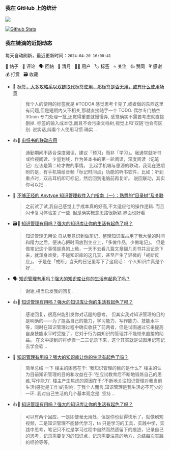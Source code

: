 ### 我在 GitHub 上的统计

<a title="Hits" target="_blank" href="https://github.com/Crowds21/Crowds21"><img src="https://hits.b3log.org/crowds21/crowds21.svg"></a>

[![Github Stats](https://github-readme-stats.vercel.app/api?username=crowds21&theme=tokyonight&show_icons=true)](https://github.com/crowds21)

<!--events start -->

### 我在链滴的近期动态

每天自动刷新，最近更新时间：`2024-04-20 16:00:41`

📝 帖子 &nbsp; 💬 评论 &nbsp; 🗣 回帖 &nbsp; 🌙 清月 &nbsp; 👨‍💻 用户 &nbsp; 🏷️ 标签 &nbsp; ⭐️ 关注 &nbsp; 👍 赞同 &nbsp; 💗 感谢 &nbsp; 💰 打赏 &nbsp; 🗃 收藏

* 💬 [标签，大多攻略系以双链取代标签使用，那标签是否无用，或有什么使用场景](https://ld246.com/article/1713401684474/comment/1713489014294#comments)

  > 我个人的使用的标签就是 #TODO# 感觉思考卡克了,或者做的东西这里有问题,但是短期内又不相关,那就直接随手一个 TODO. 偶尔专门抽空 30min 专门处理一批,还觉得重要就慢慢弄, 感觉确实不需要考虑就直接删掉. 标签的输入成本低,而且不会污染文档树,视觉上和'双链'也会有区别. 说实话,纯看个人使用习惯.确实 ..
* 👍💬 [电纸书的联动应用](https://ld246.com/article/1712542927986/comment/1712546410132#comments)

  > 通勤期间不适合深度阅读，建议「预习」而非「学习」。我通常就听书或检视阅读、少量划线，作为某本书的第一轮阅读，深度阅读（记笔记）应该是第二轮才做的事情。 比起手机端与思源的联动，我现在更期盼的是，有手机端给音频「标记时间点」功能的听书软件，比如：听到重点时，双击耳机即可标记，然后回到电脑前再复听。 说回联动，其实你可以把 ..
* 💬 [不够正经的 Anytype 知识管理软件入门指南（一）：熟悉的“目录树”及关联](https://ld246.com/article/1712556286931/comment/1712563423453#comments)

  > 之前试了试,我自己感觉上手成本真的好高,不太适应他的操作逻辑. 而且闪卡复习体验差了一些. 但是确实概念思路很新颖.界面也好看
* 🗃📝 [知识管理有用吗？强大的知识库让你的生活有起色了吗？](https://ld246.com/article/1712308037886)

  > 知识管理无用论 自从我意识到做笔记、整理知识库占用了我大量的时间和精力之后，便决心把时间放到主业上，「多做作品，少做笔记」。 但是做笔记这个事情是真的上瘾，一天不去看几篇文章翻几页书并且记录下来，就浑身难受，不碰知识库的这几天，甚至产生了轻微的「戒断反应」。 于是在「戒断」当天的日记里写下了这段话： 个人知识库真是个好 ..
* 🗣 [知识管理有用吗？强大的知识库让你的生活有起色了吗？](https://ld246.com/article/1712308037886/comment/1712377444897#comments)

  > 谢谢,相当启发我的回复.
* 👍💬 [知识管理有用吗？强大的知识库让你的生活有起色了吗？](https://ld246.com/article/1712308037886/comment/1712377444897#comments)

  > 感谢回复，很高兴能引发你对话题的思考。 但其实我对知识管理的目的是明确的——为了提高自己的能力，学习能力、写作能力、技能水平等，同时在知识管理过程中确实收获了前两者，但是试图通过它来提高自身技能水平时受挫了，它对于行为类知识的管理并不能带来直接的助益。 在文中提到的将步骤一二三记录下来，这个其实就是试图用记笔记去学会软 ..
* 💬 [知识管理有用吗？强大的知识库让你的生活有起色了吗？](https://ld246.com/article/1712308037886/comment/1712375183080#comments)

  > 简单总结 一下 楼主的困惑在于: '我知识管理的目的是什么?' 楼主的认为目前知识管理的目的和收益在于:'在应试教育后不断地锻炼自己的思维,写作能力'. 楼主产生焦虑的原因在于:'不断地关注知识管理对我当前生活(感觉是工作)的影响'. 于我个人而言,知识管理是我生活必不可少的一环. 我对自己生活的几个基本观念是: 坚持 ..
* 👍💬 [知识管理有用吗？强大的知识库让你的生活有起色了吗？](https://ld246.com/article/1712308037886/comment/1712352592549#comments)

  > 可以有两个回应，一是即便毫无用处，但是你也获得快乐了，就像刷短视频，二是知识管理不能替代学习，ta 只是学习的工具，实践中学，实践中思考，笔记只不过是学习过程中自然而然遗留下的痕迹，记录自己的思考，记录需要复习的知识点，记录需要注意的地方，总结每次实践的经验等等。


<!--events end -->

